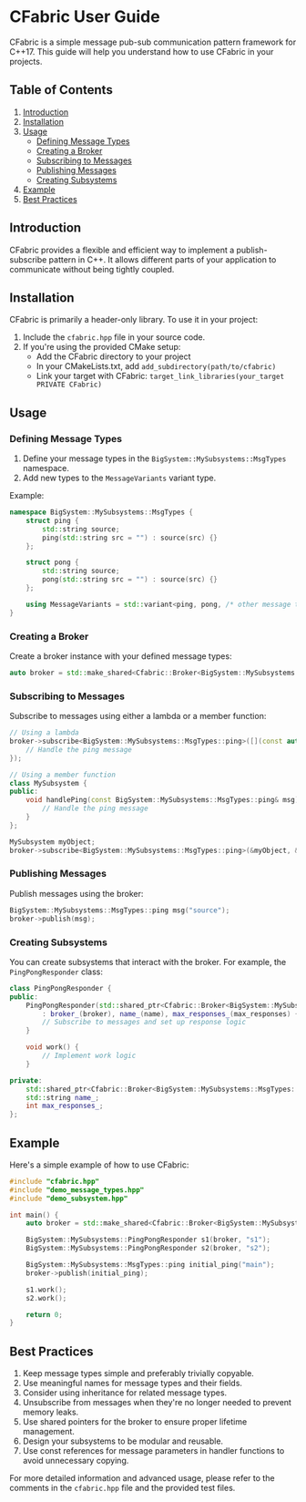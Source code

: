 # CFabric User Guide

CFabric is a simple message pub-sub communication pattern framework for C++17. This guide will help you understand how to use CFabric in your projects.

## Table of Contents
1. [Introduction](#introduction)
2. [Installation](#installation)
3. [Usage](#usage)
   - [Defining Message Types](#defining-message-types)
   - [Creating a Broker](#creating-a-broker)
   - [Subscribing to Messages](#subscribing-to-messages)
   - [Publishing Messages](#publishing-messages)
   - [Creating Subsystems](#creating-subsystems)
4. [Example](#example)
5. [Best Practices](#best-practices)

## Introduction

CFabric provides a flexible and efficient way to implement a publish-subscribe pattern in C++. It allows different parts of your application to communicate without being tightly coupled.

## Installation

CFabric is primarily a header-only library. To use it in your project:

1. Include the `cfabric.hpp` file in your source code.
2. If you're using the provided CMake setup:
   - Add the CFabric directory to your project
   - In your CMakeLists.txt, add `add_subdirectory(path/to/cfabric)`
   - Link your target with CFabric: `target_link_libraries(your_target PRIVATE CFabric)`

## Usage

### Defining Message Types

1. Define your message types in the `BigSystem::MySubsystems::MsgTypes` namespace.
2. Add new types to the `MessageVariants` variant type.

Example:

```cpp
namespace BigSystem::MySubsystems::MsgTypes {
    struct ping {
        std::string source;
        ping(std::string src = "") : source(src) {}
    };

    struct pong {
        std::string source;
        pong(std::string src = "") : source(src) {}
    };

    using MessageVariants = std::variant<ping, pong, /* other message types */>;
}
```

### Creating a Broker

Create a broker instance with your defined message types:

```cpp
auto broker = std::make_shared<Cfabric::Broker<BigSystem::MySubsystems::MsgTypes::MessageVariants>>();
```

### Subscribing to Messages

Subscribe to messages using either a lambda or a member function:

```cpp
// Using a lambda
broker->subscribe<BigSystem::MySubsystems::MsgTypes::ping>([](const auto& msg) {
    // Handle the ping message
});

// Using a member function
class MySubsystem {
public:
    void handlePing(const BigSystem::MySubsystems::MsgTypes::ping& msg) {
        // Handle the ping message
    }
};

MySubsystem myObject;
broker->subscribe<BigSystem::MySubsystems::MsgTypes::ping>(&myObject, &MySubsystem::handlePing);
```

### Publishing Messages

Publish messages using the broker:

```cpp
BigSystem::MySubsystems::MsgTypes::ping msg("source");
broker->publish(msg);
```

### Creating Subsystems

You can create subsystems that interact with the broker. For example, the `PingPongResponder` class:

```cpp
class PingPongResponder {
public:
    PingPongResponder(std::shared_ptr<Cfabric::Broker<BigSystem::MySubsystems::MsgTypes::MessageVariants>> broker, std::string name, int max_responses = -1)
        : broker_(broker), name_(name), max_responses_(max_responses) {
        // Subscribe to messages and set up response logic
    }

    void work() {
        // Implement work logic
    }

private:
    std::shared_ptr<Cfabric::Broker<BigSystem::MySubsystems::MsgTypes::MessageVariants>> broker_;
    std::string name_;
    int max_responses_;
};
```

## Example

Here's a simple example of how to use CFabric:

```cpp
#include "cfabric.hpp"
#include "demo_message_types.hpp"
#include "demo_subsystem.hpp"

int main() {
    auto broker = std::make_shared<Cfabric::Broker<BigSystem::MySubsystems::MsgTypes::MessageVariants>>();

    BigSystem::MySubsystems::PingPongResponder s1(broker, "s1");
    BigSystem::MySubsystems::PingPongResponder s2(broker, "s2");

    BigSystem::MySubsystems::MsgTypes::ping initial_ping("main");
    broker->publish(initial_ping);

    s1.work();
    s2.work();

    return 0;
}
```

## Best Practices

1. Keep message types simple and preferably trivially copyable.
2. Use meaningful names for message types and their fields.
3. Consider using inheritance for related message types.
4. Unsubscribe from messages when they're no longer needed to prevent memory leaks.
5. Use shared pointers for the broker to ensure proper lifetime management.
6. Design your subsystems to be modular and reusable.
7. Use const references for message parameters in handler functions to avoid unnecessary copying.

For more detailed information and advanced usage, please refer to the comments in the `cfabric.hpp` file and the provided test files.
